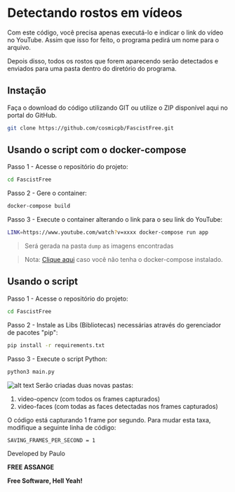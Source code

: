 # Detectando rostos em vídeos
Com este código, você precisa apenas executá-lo e indicar o link do vídeo no YouTube.
Assim que isso for feito, o programa pedirá um nome para o arquivo.

Depois disso, todos os rostos que forem aparecendo serão detectados e enviados para uma pasta dentro do diretório do programa.

## Instação

Faça o download do código utilizando GIT ou utilize o ZIP disponível aqui no portal do GitHub.

```sh
git clone https://github.com/cosmicpb/FascistFree.git

```

## Usando o script com o docker-compose


Passo 1 - Acesse o repositório do projeto:

```sh
cd FascistFree
```

Passo 2 - Gere o container:

```sh
docker-compose build
```

Passo 3 - Execute o container alterando o link para o seu link do YouTube:

```sh
LINK=https://www.youtube.com/watch?v=xxxx docker-compose run app
```

> Será gerada na pasta `dump` as imagens encontradas

> Nota: [Clique aqui](https://docs.docker.com/compose/install/) caso você não tenha o
docker-compose instalado.

## Usando o script
Passo 1 - Acesse o repositório do projeto:
```sh
cd FascistFree
```
Passo 2 - Instale as Libs (Bibliotecas) necessárias através do gerenciador de pacotes "pip":
```sh
pip install -r requirements.txt
```
Passo 3 - Execute o script Python:
```sh
python3 main.py
```
![alt text](https://uploaddeimagens.com.br/images/004/289/753/original/1.png?1673290162)
Serão criadas duas novas pastas:
1. video-opencv (com todos os frames capturados)
2. video-faces (com todas as faces detectadas nos frames capturados)

O código está capturando 1 frame por segundo. Para mudar esta taxa, modifique a seguinte linha de código:
```
SAVING_FRAMES_PER_SECOND = 1
```
Developed by Paulo


**FREE ASSANGE**

**Free Software, Hell Yeah!**
